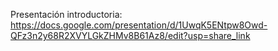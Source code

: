 Presentación introductoria: https://docs.google.com/presentation/d/1UwqK5ENtpw8Owd-QFz3n2y68R2XVYLGkZHMv8B61Az8/edit?usp=share_link
